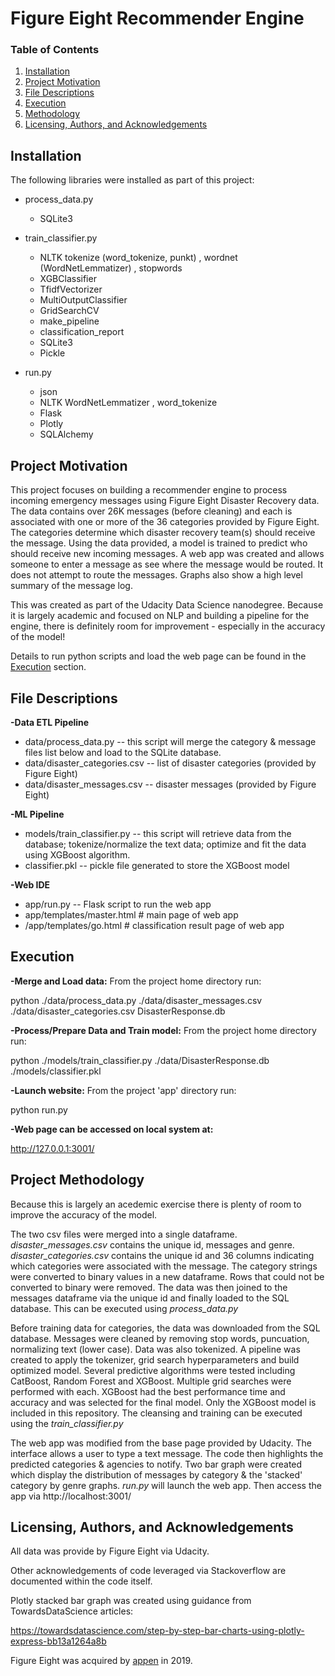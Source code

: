# Figure Eight Recommender Engine

### Table of Contents

1. [Installation](#installation)
2. [Project Motivation](#motivation)
3. [File Descriptions](#files)
4. [Execution](#execution)
5. [Methodology](#results)
6. [Licensing, Authors, and Acknowledgements](#licensing)

## Installation <a name="installation"></a>

The following libraries were installed as part of this project:
 - process_data.py
   - SQLite3
        
- train_classifier.py 
  - NLTK tokenize (word_tokenize, punkt) , wordnet (WordNetLemmatizer) , stopwords 
  - XGBClassifier  
  - TfidfVectorizer
  - MultiOutputClassifier
  - GridSearchCV
  - make_pipeline
  - classification_report 
  - SQLite3
  - Pickle

- run.py
  -  json
  -  NLTK WordNetLemmatizer , word_tokenize
  -  Flask
  -  Plotly
  -  SQLAlchemy


        
## Project Motivation <a name="motivation"></a>
  
This project focuses on building a recommender engine to process incoming emergency messages using Figure Eight Disaster Recovery data. The data contains over 26K messages (before cleaning) and each is associated with one or more of the 36 categories provided by Figure Eight. The categories determine which disaster recovery team(s) should receive the message. Using the data provided, a model is trained to predict who should receive new incoming messages. A web app was created and allows someone to enter a message as see where the message would be routed. It does not attempt to route the messages. Graphs also show a high level summary of the message log.

This was created as part of the Udacity Data Science nanodegree. Because it is largely academic and focused on NLP and building a pipeline for the engine, there is definitely room for improvement - especially in the accuracy of the model! 
  
Details to run python scripts and load the web page can be found in the [Execution](#execution) section. 

 
## File Descriptions <a name="files"></a>
**-Data ETL Pipeline**
 - data/process_data.py -- this script will merge the category & message files list below and load to the SQLite database.
 - data/disaster_categories.csv  -- list of disaster categories (provided by Figure Eight)
 - data/disaster_messages.csv  -- disaster messages (provided by Figure Eight)
 
**-ML Pipeline**
- models/train_classifier.py -- this script will retrieve data from the database; tokenize/normalize the text data; optimize and fit the data using XGBoost algorithm. 
- classifier.pkl -- pickle file generated to store the XGBoost model


**-Web IDE**
 - app/run.py -- Flask script to run the web app
 - app/templates/master.html  # main page of web app
 - /app/templates/go.html  # classification result page of web app

## Execution <a name = "execution"></a>
**-Merge and Load data:**
From the project home directory run:

python ./data/process_data.py ./data/disaster_messages.csv ./data/disaster_categories.csv DisasterResponse.db

**-Process/Prepare Data and Train model:**
From the project home directory run:

python ./models/train_classifier.py ./data/DisasterResponse.db ./models/classifier.pkl

**-Launch website:**
From the project 'app' directory run:

python run.py

**-Web page can be accessed on local system at:**

http://127.0.0.1:3001/


## Project Methodology <a name="results"></a>

Because this is largely an acedemic exercise there is plenty of room to improve the accuracy of the model. 

The two csv files were merged into a single dataframe.  *disaster_messages.csv* contains the unique id, messages and genre.  *disaster_categories.csv* contains the unique id and 36 columns indicating which categories were associated with the message. The category strings were converted to binary values in a new dataframe. Rows that could not be converted to binary were removed. The data was then joined to the messages dataframe via the unique id and finally loaded to the SQL database. This can be executed using *process_data.py*

Before training data for categories, the data was downloaded from the SQL database. Messages were cleaned by removing stop words, puncuation, normalizing text (lower case). Data was also tokenized. A pipeline was created to apply the tokenizer, grid search hyperparameters and build optimized model. Several predictive algorithms were tested including CatBoost, Random Forest and XGBoost. Multiple grid searches were performed with each. XGBoost had the best performance time and accuracy and was selected for the final model. Only the XGBoost model is included in this repository. The cleansing and training can be executed using the *train_classifier.py*

The web app was modified from the base page provided by Udacity. The interface allows a user to type a text message.  The code then highlights the predicted categories & agencies to notify. Two bar graph were created which display the distribution of messages by category & the 'stacked' category by genre graphs.  *run.py* will launch the web app. Then access the app via http://localhost:3001/


## Licensing, Authors, and Acknowledgements <a name="licensing"></a>
All data was provide by Figure Eight via Udacity. 

Other acknowledgements of code leveraged via Stackoverflow are documented within the code itself. 

Plotly stacked bar graph was created using guidance from TowardsDataScience articles:

https://towardsdatascience.com/step-by-step-bar-charts-using-plotly-express-bb13a1264a8b

Figure Eight was acquired by [appen](https://appen.com/) in 2019.
